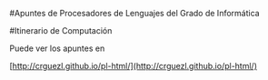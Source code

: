 #Apuntes de Procesadores de Lenguajes del Grado de Informática

#Itinerario de Computación

Puede ver los apuntes en 

[http://crguezl.github.io/pl-html/](http://crguezl.github.io/pl-html/)
